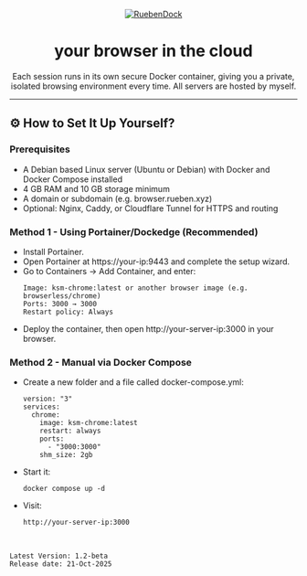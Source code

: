 <p align="center"><a href="https://browser.rueben.xyz"><img src="https://readme-typing-svg.demolab.com?font=Fira+Code&pause=1000&color=52C2BE&center=true&vCenter=true&width=435&lines=RuebenDock" alt="RuebenDock" /></a>
<h1 align="center">your browser in the cloud</h1>

<p align="center">Each session runs in its own secure Docker container, giving you a private, isolated browsing environment every time. All servers are hosted by myself.</p>
<hr>

## ⚙️ How to Set It Up Yourself?

### Prerequisites

-  A Debian based Linux server (Ubuntu or Debian) with Docker and Docker Compose installed
-  4 GB RAM and 10 GB storage minimum
-  A domain or subdomain (e.g. browser.rueben.xyz)
-  Optional: Nginx, Caddy, or Cloudflare Tunnel for HTTPS and routing

### Method 1 - Using Portainer/Dockedge (Recommended)

-   Install Portainer.
-   Open Portainer at https://your-ip:9443 and complete the setup wizard.
-   Go to Containers → Add Container, and enter:
    ```
    Image: ksm-chrome:latest or another browser image (e.g. browserless/chrome)
    Ports: 3000 → 3000
    Restart policy: Always
    ```
-   Deploy the container, then open http://your-server-ip:3000 in your browser.

### Method 2 - Manual via Docker Compose
-   Create a new folder and a file called docker-compose.yml:
    ```
    version: "3"
    services:
      chrome:
        image: ksm-chrome:latest
        restart: always
        ports:
          - "3000:3000"
        shm_size: 2gb
    ```
- Start it:
  ```
  docker compose up -d
  ```
- Visit:
  ```
  http://your-server-ip:3000
  ```

</br>

```
Latest Version: 1.2-beta
Release date: 21-Oct-2025
```
